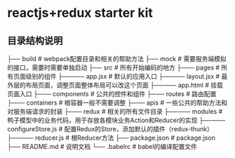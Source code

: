 reactjs+redux starter kit  
====

## 目录结构说明

├── build                   # webpack配置目录和相关的帮助方法
├── mock                    # 需要服务端模拟的接口，需要时需要单独启动
├── src                     # 所有开始编码的地方
├─── pages                  # 所有页面级别的组件
├───── app.jsx             # 默认的应用入口
├───── layout.jsx          # 最外层的布局页面，调整页面整体布局可以改这个页面
├───── app.html            # 挂载页面入口
├─── components             # 公共的控件和组件
├─── routes                 # 路由配置
├─── containers             # 根容器一般不需要调整
├─── apis                   # 一些公共的帮助方法和对服务端请求的封装
├─── redux                  # 相关的所有文件目录
├───── modules             # 鸭子模型中的业务代码，用于存放各模块业务Action和Reducer的实现
├───── configureStore.js   # 配置Redux的Store，添加默认的插件（redux-thunk）
├───── reducer.js          # 根Reducer方法
├── package.json            # package.json
├── README.md               # 说明文档
└── .babelrc                # babel的编译配置文件
